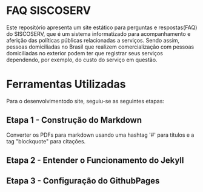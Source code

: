 # FAQ SISCOSERV
Este repositório apresenta um site estático para perguntas e respostas(FAQ) do SISCOSERV, que é um sistema informatizado para acompanhamento e aferição das políticas públicas relacionadas a serviços. Sendo assim, pessoas domiciliadas no Brasil que realizem comercialização com pessoas domiciliadas no exterior podem ter que registrar seus serviços dependendo, por exemplo, do custo do serviço em questão. 

# Ferramentas Utilizadas
Para o desenvolvimentodo site, seguiu-se as seguintes etapas: 

## Etapa 1 - Construção do Markdown
Converter os PDFs para markdown usando uma hashtag '#' para títulos e a tag "blockquote" para citações.
  
## Etapa 2 - Entender o Funcionamento do Jekyll
## Etapa 3 - Configuração do GithubPages

